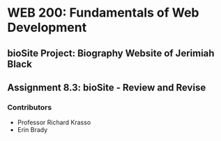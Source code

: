 <h1>WEB 200: Fundamentals of Web Development</h1>
<h2>bioSite Project: Biography Website of Jerimiah Black</h2>
<h2>Assignment 8.3: bioSite - Review and Revise</h2>
<h3>Contributors</h3>
<ul>
    <li>Professor Richard Krasso</li>
    <li>Erin Brady</li>
</ul>
